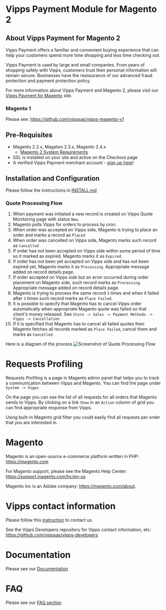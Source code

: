 # Vipps Payment Module for Magento 2

## About Vipps Payment for Magento 2

Vipps Payment offers a familiar and convenient buying experience that can help your customers spend more time shopping and less time checking out.

Vipps Payment is used by large and small companies.  From years of shopping safely with Vipps, customers trust their personal information will remain secure.  Businesses have the reassurance of our advanced fraud protection and payment protection policy.

For more information about Vipps Payment and Magento 2, please visit our [Vipps Payment for Magento](https://www.vipps.no/bedrift/vipps-pa-nett) site.

### Magento 1

Please see: https://github.com/vippsas/vipps-magento-v1

## Pre-Requisites
* Magento 2.2.x, Mageton 2.3.x, Magento 2.4.x
    * [Magento 2 System Requirements](http://devdocs.magento.com/magento-system-requirements.html)
* SSL is installed on your site and active on the Checkout page
* A verified Vipps Payment merchant account - [sign up here](https://vippsbedrift.no/signup/vippspanett/)!

## Installation and Configuration

Please follow the instructions in [INSTALL.md](INSTALL.md)


### Quote Processing Flow

1. When payment was initiated a new record is created on Vipps Quote Monitoring page with status `New`.
1. Magento polls Vipps for orders to process by cron.
1. When order was accepted on Vipps side, Magento is trying to place an order and marks a record as `Placed`
1. When order was cancelled on Vipps side, Magento marks such record as `Cancelled`
1. If order has not been accepted on Vipps side within some period of time so it marked as expired, Magento marks it as `Expired`
1. If order has not been yet accepted on Vipps side and has not been expired yet, Magento marks it as `Processing`. Appropriate message added on record details page.
1. If order accepted on Vipps side but an error occurred during order placement on Magento side, such record marks as `Processing`. Appropriate message added on record details page.
1. Magento is trying to process the same record `3` times and when it failed after `3` times such record marks as `Place Failed`.
1. It is possible to specify that Magento has to cancel Vipps order automatically when appropriate Magento quote was failed so that client's money released. See `Store -> Sales -> Payment Methods -> Vipps -> Cancellation`
1. If it is specified that Magento has to cancel all failed quotes then Magento fetches all records marked as `Place Failed`, cancel them and marks as `Cancelled`

Here is a diagram of the process
![Screenshot of Quote Processing Flow](docs/images/quote-monitoring-flow.png)


# Requests Profiling

Requests Profiling is a page in Magento admin panel that helps you to track a communication between Vipps and Magento.
You can find the page under `System -> Vipps`

On the page you can see the list of all requests for all orders that Magento sends to Vipps. 
By clicking on a link `Show` in an `Action` column of grid you can find appropriate response from Vipps.

Using built-in Magento grid filter you could easily find all requests per order that you are interested in.


# Magento

Magento is an open-source e-commerce platform written in PHP: https://magento.com

For Magento support, please see the Magento Help Center: https://support.magento.com/hc/en-us

Magento Inc is an Adobe company: https://magento.com/about.

# Vipps contact information

Please follow this [instruction](https://github.com/vippsas/vipps-developers/blob/master/contact.md) to contact us.

See the Vipps Developers repository for Vipps contact information, etc: https://github.com/vippsas/vipps-developers

# Documentation

Please see our [Documentation](DOCUMENTATION.md)

# FAQ

Please see our [FAQ section](FAQ.md)